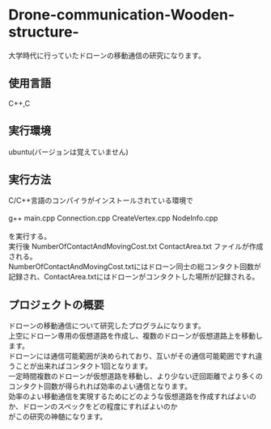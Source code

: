 # Drone-communication-Wooden-structure-
大学時代に行っていたドローンの移動通信の研究になります。

## 使用言語
C++,C

## 実行環境
ubuntu(バージョンは覚えていません)

## 実行方法
C/C++言語のコンパイラがインストールされている環境で<br><br>
g++ main.cpp Connection.cpp CreateVertex.cpp NodeInfo.cpp<br><br>
を実行する。<br>
実行後 NumberOfContactAndMovingCost.txt ContactArea.txt ファイルが作成される。<br>
NumberOfContactAndMovingCost.txtにはドローン同士の総コンタクト回数が記録され、ContactArea.txtにはドローンがコンタクトした場所が記録される。

## プロジェクトの概要
ドローンの移動通信について研究したプログラムになります。<br>
上空にドローン専用の仮想道路を作成し、複数のドローンが仮想道路上を移動します。<br>
ドローンには通信可能範囲が決められており、互いがその通信可能範囲ですれ違うことが出来ればコンタクト1回となります。<br>
一定時間複数のドローンが仮想道路を移動し、より少ない迂回距離でより多くのコンタクト回数が得られれば効率のよい通信となります。<br>
効率のよい移動通信を実現するためにどのような仮想道路を作成すればよいのか、ドローンのスペックをどの程度にすればよいのか<br>
がこの研究の神髄になります。
